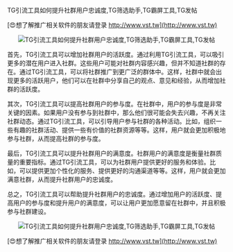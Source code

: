 TG引流工具如何提升社群用户忠诚度,TG筛选助手,TG霸屏工具,TG发帖

[😍想了解推广相关软件的朋友请登录 http://www.vst.tw](http://www.vst.tw)

 <center><img src="https://vst.tw/MP4/tuiguang/png/2.png" alt="TG引流工具如何提升社群用户忠诚度,TG筛选助手,TG霸屏工具,TG发帖"></center>

首先，TG引流工具可以增加社群用户的活跃度。通过利用TG引流工具，可以吸引更多的潜在用户进入社群。这些用户可能对社群内容感兴趣，但并不知道社群的存在。通过TG引流工具，可以将社群推广到更广泛的群体中。这样，社群中就会出现更多的活跃用户，他们可以在社群中分享自己的观点、意见和经验，从而增加社群的活跃度。

其次，TG引流工具可以提高社群用户的参与度。在社群中，用户的参与度是非常关键的因素。如果用户没有参与到社群中，那么他们很可能会失去兴趣，不再关注社群动态。通过TG引流工具，可以引导用户参与社群的各种活动。比如，组织一些有趣的社群活动、提供一些有价值的社群资源等等。这样，用户就会更加积极地参与社群，从而提高社群的参与度。

最后，TG引流工具可以提升社群用户的满意度。社群用户的满意度是衡量社群质量的重要指标。通过TG引流工具，可以为社群用户提供更好的服务和体验。比如，可以提供更加个性化的服务、提供更好的沟通渠道等等。这样，用户就会更加满意社群，从而提升社群用户的忠诚度。

总之，TG引流工具可以帮助提升社群用户的忠诚度。通过增加用户的活跃度、提高用户的参与度和提升用户的满意度，可以让用户更加愿意留在社群中，并且积极参与社群建设。

 <center><img src="https://vst.tw/MP4/tuiguang/png/5.png" alt="TG引流工具如何提升社群用户忠诚度,TG筛选助手,TG霸屏工具,TG发帖"></center>

[😍想了解推广相关软件的朋友请登录 http://www.vst.tw](http://www.vst.tw)



